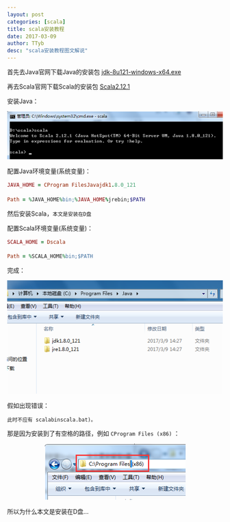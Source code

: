 ```yaml
---
layout: post
categories: [scala]
title: scala安装教程
date: 2017-03-09
author: TTyb
desc: "scala安装教程图文解说"
---
```


首先去Java官网下载Java的安装包 [jdk-8u121-windows-x64.exe](http://www.oracle.com/technetwork/java/javase/downloads/jdk8-downloads-2133151.html)

再去Scala官网下载Scala的安装包 [Scala2.12.1](http://www.scala-lang.org/)

安装Java：

<p style="text-align:center"><img src="/static/postimage/scala/install/996148-20170309144848734-225110112.png" class="img-responsive"/></p>

配置Java环境变量(系统变量)：

~~~ruby
JAVA_HOME = CProgram FilesJavajdk1.8.0_121

Path = %JAVA_HOME%bin;%JAVA_HOME%jrebin;$PATH
~~~

然后安装Scala，`本文是安装在D盘 `

配置Scala环境变量(系统变量)：

~~~ruby
SCALA_HOME = Dscala

Path = %SCALA_HOME%bin;$PATH
~~~

完成：

<p style="text-align:center"><img src="/static/postimage/scala/install/996148-20170309144359375-1616353471.png" class="img-responsive"/></p>

假如出现错误：

`此时不应有 scalabinscala.bat)。`

那是因为安装到了有空格的路径，例如 `CProgram Files (x86)` ：

<p style="text-align:center"><img src="/static/postimage/scala/install/996148-20170309145014250-1110547033.png" class="img-responsive"/></p>

所以为什么本文是安装在D盘...